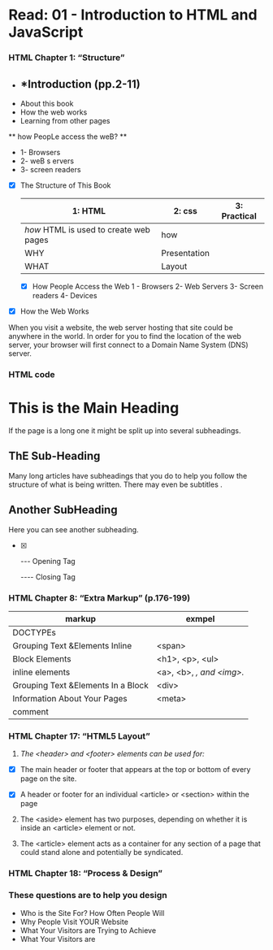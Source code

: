 # Read: 01 - Introduction to HTML and JavaScript 


### HTML Chapter 1: “Structure” 
- ## *Introduction (pp.2-11)

+ About this book 
+ How the web works
+ Learning from other pages

** how PeopLe access the weB? **

* 1- Browsers
* 2- weB s  ervers
* 3- screen readers


 - [x] The Structure of
This Book


   |1: HTML | 2: css| 3: Practical|
   |--------|------|--------------|
   | *how* HTML is used to create web pages | how|
   | WHY| Presentation|
   |WHAT| Layout|
   
   - [X]  How People Access the Web
     1 - Browsers
     2- Web Servers
     3- Screen readers
     4- Devices
- [X] How the Web Works

When you visit a website, the web server
hosting that site could be anywhere in the
world. In order for you to find the location of
the web server, your browser will first connect
to a Domain Name System (DNS) server.

### HTML code

<html>
  <body>

 <h1>This is the Main Heading</h1>

 <p> If the page is a long one it might
 be split up into several subheadings.<p>

 <h2>ThE Sub-Heading</h2>

 <p> Many long articles have subheadings that you do to help you follow the structure of what is being written. There may even be subtitles .</p>

 <h2> Another SubHeading</h2>

 <p>Here you can see another subheading.</p>

  </body>
 </html>

 - [x] <p> --- Opening Tag 

   </p> ---- Closing Tag

 ### HTML Chapter 8: “Extra Markup” (p.176-199)

  |markup| exmpel|
  |------|------------------|
  | DOCTYPEs|<!DOCTYPE html>|
  |Grouping Text &Elements Inline|\<span>|
  |Block Elements|\<h1>, \<p>, \<ul>|
  |inline elements|\<a>, \<b>, <em>, and \<img>.|
  |Grouping Text &Elements In a Block|\<div>|
  |Information About Your Pages|\<meta>|
  |comment|<!-- comment goes here -->|
  
  
  
  
 ### HTML Chapter 17: “HTML5 Layout” 

  1. *The \<header> and \<footer> elements can be used for:*
 
 - [x] The main header or footer that appears at the top or bottom of every page on the site.
 

 - [x] A header or footer for an individual \<article> or \<section> within the page
 

  2. The \<aside> element has two
 purposes, depending on whether
 it is inside an \<article>
 element or not.


 3. The \<article> element acts as
 a container for any section of a
 page that could stand alone and
 potentially be syndicated.
  
  ### HTML Chapter 18: “Process & Design” 
 ###  These questions are to help you design 
 - Who is the Site For?
   How Often People Will
 - Why People Visit YOUR Website
 - What Your Visitors are Trying to Achieve
 - What Your Visitors are
 
